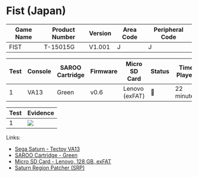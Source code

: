 # Fist (Japan)

| Game Name | Product Number | Version | Area Code | Peripheral Code |
| --------- | -------------- | ------- | --------- | --------------- |
| FIST      | T-15015G       | V1.001  | J         | J               |

| Test | Console | SAROO Cartridge | Firmware | Micro SD Card  | Status | Time Played |
| ---- | ------- | --------------- | -------- | -------------- | ------ | ----------- |
| 1    | VA13    | Green           | v0.6     | Lenovo (exFAT) | :100:  | 22 minutes  |

| Test | Evidence                                                                                         |
| ---- | ------------------------------------------------------------------------------------------------ |
| 1    | [![](https://img.youtube.com/vi/_18Q7urqvB0/0.jpg)](https://www.youtube.com/watch?v=_18Q7urqvB0) |

Links:

- [Sega Saturn - Tectoy VA13](../../../../Info/Consoles/VA13/README.md)
- [SAROO Cartridge - Green](../../../../Info/Cartridges/RetroGameParadiseStore/1.32F/README.md)
- [Micro SD Card - Lenovo, 128 GB, exFAT](../../../../Info/SdCards/Lenovo/128GB/exfat/README.md)
- [Saturn Region Patcher (SRP)](https://segaxtreme.net/resources/saturn-region-patcher.81/download)
